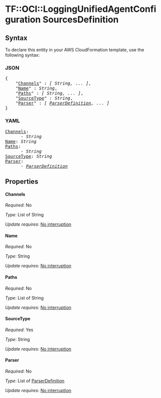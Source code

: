 # TF::OCI::LoggingUnifiedAgentConfiguration SourcesDefinition

## Syntax

To declare this entity in your AWS CloudFormation template, use the following syntax:

### JSON

<pre>
{
    "<a href="#channels" title="Channels">Channels</a>" : <i>[ String, ... ]</i>,
    "<a href="#name" title="Name">Name</a>" : <i>String</i>,
    "<a href="#paths" title="Paths">Paths</a>" : <i>[ String, ... ]</i>,
    "<a href="#sourcetype" title="SourceType">SourceType</a>" : <i>String</i>,
    "<a href="#parser" title="Parser">Parser</a>" : <i>[ <a href="parserdefinition.md">ParserDefinition</a>, ... ]</i>
}
</pre>

### YAML

<pre>
<a href="#channels" title="Channels">Channels</a>: <i>
      - String</i>
<a href="#name" title="Name">Name</a>: <i>String</i>
<a href="#paths" title="Paths">Paths</a>: <i>
      - String</i>
<a href="#sourcetype" title="SourceType">SourceType</a>: <i>String</i>
<a href="#parser" title="Parser">Parser</a>: <i>
      - <a href="parserdefinition.md">ParserDefinition</a></i>
</pre>

## Properties

#### Channels

_Required_: No

_Type_: List of String

_Update requires_: [No interruption](https://docs.aws.amazon.com/AWSCloudFormation/latest/UserGuide/using-cfn-updating-stacks-update-behaviors.html#update-no-interrupt)

#### Name

_Required_: No

_Type_: String

_Update requires_: [No interruption](https://docs.aws.amazon.com/AWSCloudFormation/latest/UserGuide/using-cfn-updating-stacks-update-behaviors.html#update-no-interrupt)

#### Paths

_Required_: No

_Type_: List of String

_Update requires_: [No interruption](https://docs.aws.amazon.com/AWSCloudFormation/latest/UserGuide/using-cfn-updating-stacks-update-behaviors.html#update-no-interrupt)

#### SourceType

_Required_: Yes

_Type_: String

_Update requires_: [No interruption](https://docs.aws.amazon.com/AWSCloudFormation/latest/UserGuide/using-cfn-updating-stacks-update-behaviors.html#update-no-interrupt)

#### Parser

_Required_: No

_Type_: List of <a href="parserdefinition.md">ParserDefinition</a>

_Update requires_: [No interruption](https://docs.aws.amazon.com/AWSCloudFormation/latest/UserGuide/using-cfn-updating-stacks-update-behaviors.html#update-no-interrupt)

